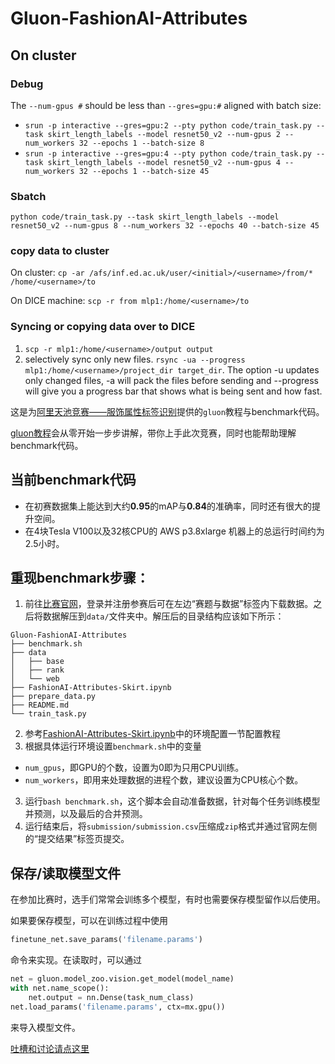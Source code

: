# Gluon-FashionAI-Attributes

## On cluster
### Debug
The `--num-gpus #` should be less than `--gres=gpu:#` aligned with batch size:  
* `srun -p interactive --gres=gpu:2 --pty python code/train_task.py --task skirt_length_labels --model resnet50_v2 --num-gpus 2 --num_workers 32 --epochs 1 --batch-size 8`
* `srun -p interactive --gres=gpu:4 --pty python code/train_task.py --task skirt_length_labels --model resnet50_v2 --num-gpus 4 --num_workers 32 --epochs 1 --batch-size 45`

### Sbatch
`python code/train_task.py --task skirt_length_labels --model resnet50_v2 --num-gpus 8 --num_workers 32 --epochs 40 --batch-size 45`

### copy data to cluster
On cluster: `cp -ar /afs/inf.ed.ac.uk/user/<initial>/<username>/from/* /home/<username>/to`

On DICE machine: `scp -r from mlp1:/home/<username>/to`

### Syncing or copying data over to DICE
1. `scp -r mlp1:/home/<username>/output output`
2. selectively sync only new files. ```rsync -ua --progress mlp1:/home/<username>/project_dir target_dir```. The option -u updates only changed files, -a will pack the files before sending and --progress will give you a progress bar that shows what is being sent and how fast.

这是为[阿里天池竞赛——服饰属性标签识别](https://tianchi.aliyun.com/competition/information.htm?spm=5176.100067.5678.2.505c3a26Oet3cf&raceId=231649)提供的`gluon`教程与benchmark代码。

[gluon教程](FashionAI-Attributes-Skirt.ipynb)会从零开始一步步讲解，带你上手此次竞赛，同时也能帮助理解benchmark代码。

## 当前benchmark代码
- 在初赛数据集上能达到大约**0.95**的mAP与**0.84**的准确率，同时还有很大的提升空间。
- 在4块Tesla V100以及32核CPU的 AWS p3.8xlarge 机器上的总运行时间约为2.5小时。

## 重现benchmark步骤：

1. 前往[比赛官网](https://tianchi.aliyun.com/competition/information.htm?spm=5176.100067.5678.2.505c3a26Oet3cf&raceId=231649)，登录并注册参赛后可在左边“赛题与数据”标签内下载数据。之后将数据解压到`data/`文件夹中。解压后的目录结构应该如下所示：
```
Gluon-FashionAI-Attributes
├── benchmark.sh
├── data
│   ├── base
│   ├── rank
│   └── web
├── FashionAI-Attributes-Skirt.ipynb
├── prepare_data.py
├── README.md
└── train_task.py
```
2. 参考[FashionAI-Attributes-Skirt.ipynb](FashionAI-Attributes-Skirt.ipynb)中的环境配置一节配置教程
2. 根据具体运行环境设置`benchmark.sh`中的变量
  - `num_gpus`，即GPU的个数，设置为0即为只用CPU训练。
  - `num_workers`，即用来处理数据的进程个数，建议设置为CPU核心个数。
3. 运行`bash benchmark.sh`，这个脚本会自动准备数据，针对每个任务训练模型并预测，以及最后的合并预测。
4. 运行结束后，将`submission/submission.csv`压缩成`zip`格式并通过官网左侧的“提交结果”标签页提交。

## 保存/读取模型文件

在参加比赛时，选手们常常会训练多个模型，有时也需要保存模型留作以后使用。

如果要保存模型，可以在训练过程中使用

```python
finetune_net.save_params('filename.params')
```

命令来实现。在读取时，可以通过

```python
net = gluon.model_zoo.vision.get_model(model_name)
with net.name_scope():
    net.output = nn.Dense(task_num_class)
net.load_params('filename.params', ctx=mx.gpu())
```

来导入模型文件。

[吐槽和讨论请点这里](https://discuss.gluon.ai/t/topic/5353)
